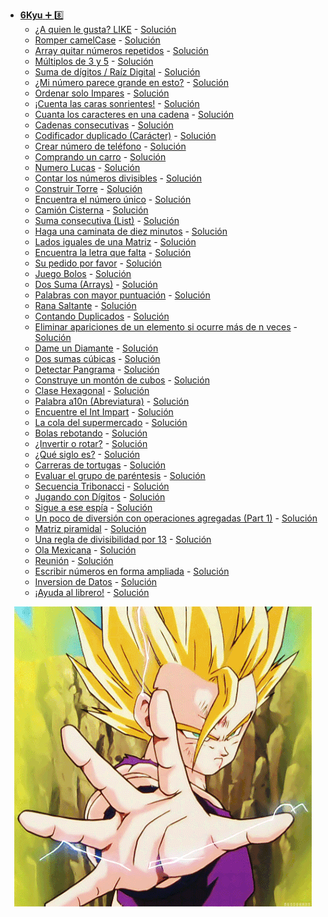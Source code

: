 + <a href="https://github.com/Roman31X/Ejercicios_CODEWARS-JAVA/tree/main/src/main/java/com/Ejercicio/ReadmeKyu/Kyu6">__6Kyu__ :heavy_plus_sign: :eight:</a>
    - <a href="https://www.codewars.com/kata/5266876b8f4bf2da9b000362/train/java">¿A quien le gusta? LIKE</a> - <a href="https://github.com/Roman31X/Ejercicios_CODEWARS-JAVA/tree/main/src/main/java/com/Ejercicio/Kyu6/QuienLeGustaLike">Solución</a>
    - <a href="https://www.codewars.com/kata/5208f99aee097e6552000148/train/java">Romper camelCase</a> - <a href="https://github.com/Roman31X/Ejercicios_CODEWARS-JAVA/tree/main/src/main/java/com/Ejercicio/Kyu6/RomaperCamelCase">Solución</a>
    - <a href="https://www.codewars.com/kata/523f5d21c841566fde000009/train/java">Array quitar números repetidos</a> - <a href="https://github.com/Roman31X/Ejercicios_CODEWARS-JAVA/tree/main/src/main/java/com/Ejercicio/Kyu6/QuitarRepetidosArray">Solución</a>
    - <a href="https://www.codewars.com/kata/514b92a657cdc65150000006/train/java">Múltiplos de 3 y 5</a> - <a href="https://github.com/Roman31X/Ejercicios_CODEWARS-JAVA/tree/main/src/main/java/com/Ejercicio/Kyu6/MultiplosDe3y5">Solución</a>
    - <a href="https://www.codewars.com/kata/541c8630095125aba6000c00/train/java">Suma de dígitos / Raíz Digital</a> - <a href="https://github.com/Roman31X/Ejercicios_CODEWARS-JAVA/tree/main/src/main/java/com/Ejercicio/Kyu6/SumaDigitosRaizDigital">Solución</a>
    - <a href="https://www.codewars.com/kata/5287e858c6b5a9678200083c/train/java">¿Mi número parece grande en esto?</a> - <a href="https://github.com/Roman31X/Ejercicios_CODEWARS-JAVA/tree/main/src/main/java/com/Ejercicio/Kyu6/NumeroNarcisista">Solución</a>
    - <a href="https://www.codewars.com/kata/578aa45ee9fd15ff4600090d/train/java">Ordenar solo Impares</a> - <a href="https://github.com/Roman31X/Ejercicios_CODEWARS-JAVA/tree/main/src/main/java/com/Ejercicio/Kyu6/OrdenaLoImpar">Solución</a>
    - <a href="https://www.codewars.com/kata/583203e6eb35d7980400002a/train/java">¡Cuenta las caras sonrientes!</a> - <a href="https://github.com/Roman31X/Ejercicios_CODEWARS-JAVA/tree/main/src/main/java/com/Ejercicio/Kyu6/ContadorCaritasSonrientes">Solución</a>
    - <a href="https://www.codewars.com/kata/52efefcbcdf57161d4000091/train/java">Cuanta los caracteres en una cadena</a> - <a href="https://github.com/Roman31X/Ejercicios_CODEWARS-JAVA/tree/main/src/main/java/com/Ejercicio/Kyu6/ContadroCaracteresCadena">Solución</a>
    - <a href="https://www.codewars.com/kata/56a5d994ac971f1ac500003e/train/java">Cadenas consecutivas</a> - <a href="https://github.com/Roman31X/Ejercicios_CODEWARS-JAVA/tree/main/src/main/java/com/Ejercicio/Kyu6/CadenasConsecutivas">Solución</a>
    - <a href="https://www.codewars.com/kata/54b42f9314d9229fd6000d9c/train/java">Codificador duplicado (Carácter)</a> - <a href="https://github.com/Roman31X/Ejercicios_CODEWARS-JAVA/tree/main/src/main/java/com/Ejercicio/Kyu6/CodificadorDuplicado">Solución</a>
    - <a href="https://www.codewars.com/kata/525f50e3b73515a6db000b83/train/java">Crear número de teléfono</a> - <a href="https://github.com/Roman31X/Ejercicios_CODEWARS-JAVA/tree/main/src/main/java/com/Ejercicio/Kyu6/CrearNumeroTelefonico">Solución</a>
    - <a href="https://www.codewars.com/kata/554a44516729e4d80b000012/train/java">Comprando un carro</a> - <a href="https://github.com/Roman31X/Ejercicios_CODEWARS-JAVA/tree/main/src/main/java/com/Ejercicio/Kyu6/ComprarUnCarro">Solución</a>
    - <a href="https://www.codewars.com/kata/55a7de09273f6652b200002e/train/java">Numero Lucas</a> - <a href="https://github.com/Roman31X/Ejercicios_CODEWARS-JAVA/tree/main/src/main/java/com/Ejercicio/Kyu6/NumerosDeLucas">Solución</a>
    - <a href="https://www.codewars.com/kata/55a5c82cd8e9baa49000004c/train/java">Contar los números divisibles</a> - <a href="https://github.com/Roman31X/Ejercicios_CODEWARS-JAVA/tree/main/src/main/java/com/Ejercicio/Kyu6/ContarLosNumerosDivisibles">Solución</a>
    - <a href="https://www.codewars.com/kata/576757b1df89ecf5bd00073b/train/java">Construir Torre</a> - <a href="https://github.com/Roman31X/Ejercicios_CODEWARS-JAVA/tree/main/src/main/java/com/Ejercicio/Kyu6/ConstruirTorre">Solución</a>
    - <a href="https://www.codewars.com/kata/585d7d5adb20cf33cb000235/train/java">Encuentra el número único</a> - <a href="https://github.com/Roman31X/Ejercicios_CODEWARS-JAVA/tree/main/src/main/java/com/Ejercicio/Kyu6/EncuentraNumeroUnico">Solución</a>
    - <a href="https://www.codewars.com/kata/55f3da49e83ca1ddae0000ad/train/java">Camión Cisterna</a> - <a href="https://github.com/Roman31X/Ejercicios_CODEWARS-JAVA/tree/main/src/main/java/com/Ejercicio/Kyu6/CamionCisterna">Solución</a>
    - <a href="https://www.codewars.com/kata/55eeddff3f64c954c2000059/train/java">Suma consecutiva (List)</a> - <a href="https://github.com/Roman31X/Ejercicios_CODEWARS-JAVA/tree/main/src/main/java/com/Ejercicio/Kyu6/SumaConsecutivas">Solución</a>
    - <a href="https://www.codewars.com/kata/54da539698b8a2ad76000228/train/java">Haga una caminata de diez minutos</a> - <a href="https://github.com/Roman31X/Ejercicios_CODEWARS-JAVA/tree/main/src/main/java/com/Ejercicio/Kyu6/HagaCaminataDiezMinutos">Solución</a>
    - <a href="https://www.codewars.com/kata/5679aa472b8f57fb8c000047/train/java">Lados iguales de una Matriz</a> - <a href="https://github.com/Roman31X/Ejercicios_CODEWARS-JAVA/tree/main/src/main/java/com/Ejercicio/Kyu6/LadosIgualesMatrizArray">Solución</a>
    - <a href="https://www.codewars.com/kata/5839edaa6754d6fec10000a2/train/java">Encuentra la letra que falta</a> - <a href="https://github.com/Roman31X/Ejercicios_CODEWARS-JAVA/tree/main/src/main/java/com/Ejercicio/Kyu6/EncuentraLetraFaltante">Solución</a>
    - <a href="https://www.codewars.com/kata/55c45be3b2079eccff00010f/train/java">Su pedido por favor</a> - <a href="https://github.com/Roman31X/Ejercicios_CODEWARS-JAVA/tree/main/src/main/java/com/Ejercicio/Kyu6/PedidoPorFavor">Solución</a>
    - <a href="https://www.codewars.com/kata/585cf93f6ad5e0d9bf000010/train/java">Juego Bolos</a> - <a href="https://github.com/Roman31X/Ejercicios_CODEWARS-JAVA/tree/main/src/main/java/com/Ejercicio/Kyu6/Bolos">Solución</a>
    - <a href="https://www.codewars.com/kata/52c31f8e6605bcc646000082/train/java">Dos Suma (Arrays)</a> - <a href="https://github.com/Roman31X/Ejercicios_CODEWARS-JAVA/tree/main/src/main/java/com/Ejercicio/Kyu6/DosSumas">Solución</a>
    - <a href="https://www.codewars.com/kata/57eb8fcdf670e99d9b000272/train/java">Palabras con mayor puntuación</a> - <a href="https://github.com/Roman31X/Ejercicios_CODEWARS-JAVA/tree/main/src/main/java/com/Ejercicio/Kyu6/PalabraMayorPuntuacion">Solución</a>
    - <a href="https://www.codewars.com/kata/536950ffc8a5ca9982001371/train/java">Rana Saltante</a> - <a href="https://github.com/Roman31X/Ejercicios_CODEWARS-JAVA/tree/main/src/main/java/com/Ejercicio/Kyu6/RanaSaltando">Solución</a>
    - <a href="https://www.codewars.com/kata/54bf1c2cd5b56cc47f0007a1/train/java">Contando Duplicados</a> - <a href="https://github.com/Roman31X/Ejercicios_CODEWARS-JAVA/tree/main/src/main/java/com/Ejercicio/Kyu6/ContadoDuplicados">Solución</a>
    - <a href="https://www.codewars.com/kata/554ca54ffa7d91b236000023/train/java">Eliminar apariciones de un elemento si ocurre más de n veces</a> - <a href="https://github.com/Roman31X/Ejercicios_CODEWARS-JAVA/tree/main/src/main/java/com/Ejercicio/Kyu6/EliminarOcurrenciasElementoNVeces">Solución</a>
    - <a href="https://www.codewars.com/kata/5503013e34137eeeaa001648/train/java">Dame un Diamante</a> - <a href="https://github.com/Roman31X/Ejercicios_CODEWARS-JAVA/tree/main/src/main/java/com/Ejercicio/Kyu6/DameUnDiamante">Solución</a>
    - <a href="https://www.codewars.com/kata/55fd4919ce2a1d7c0d0000f3/train/java">Dos sumas cúbicas</a> - <a href="https://github.com/Roman31X/Ejercicios_CODEWARS-JAVA/tree/main/src/main/java/com/Ejercicio/Kyu6/DosSumasCubicas">Solución</a>
    - <a href="https://www.codewars.com/kata/545cedaa9943f7fe7b000048/train/java">Detectar Pangrama</a> - <a href="https://github.com/Roman31X/Ejercicios_CODEWARS-JAVA/tree/main/src/main/java/com/Ejercicio/Kyu6/DetectarPangrama">Solución</a>
    - <a href="https://www.codewars.com/kata/5592e3bd57b64d00f3000047/train/java">Construye un montón de cubos</a> - <a href="https://github.com/Roman31X/Ejercicios_CODEWARS-JAVA/tree/main/src/main/java/com/Ejercicio/Kyu6/ContruyeMontonCubos">Solución</a>
    - <a href="https://www.codewars.com/kata/5483366098aa442def0009af/train/java">Clase Hexagonal</a> - <a href="https://github.com/Roman31X/Ejercicios_CODEWARS-JAVA/tree/main/src/main/java/com/Ejercicio/Kyu6/ClaseHexagonal">Solución</a>
    - <a href="https://www.codewars.com/kata/5375f921003bf62192000746/train/java">Palabra a10n (Abreviatura)</a> - <a href="https://github.com/Roman31X/Ejercicios_CODEWARS-JAVA/tree/main/src/main/java/com/Ejercicio/Kyu6/Palabra10nAbreviatura">Solución</a>
    - <a href="https://www.codewars.com/kata/54da5a58ea159efa38000836/train/java">Encuentre el Int Impart</a> - <a href="https://github.com/Roman31X/Ejercicios_CODEWARS-JAVA/tree/main/src/main/java/com/Ejercicio/Kyu6/EncuentraIntImpar">Solución</a>
    - <a href="https://www.codewars.com/kata/57b06f90e298a7b53d000a86/train/java">La cola del supermercado</a> - <a href="https://github.com/Roman31X/Ejercicios_CODEWARS-JAVA/tree/main/src/main/java/com/Ejercicio/Kyu6/CalcularColaSupermercado">Solución</a>
    - <a href="https://www.codewars.com/kata/5544c7a5cb454edb3c000047/train/java">Bolas rebotando</a> - <a href="https://github.com/Roman31X/Ejercicios_CODEWARS-JAVA/tree/main/src/main/java/com/Ejercicio/Kyu6/BolasRebotando">Solución</a>
    - <a href="https://www.codewars.com/kata/56b5afb4ed1f6d5fb0000991/train/java">¿Invertir o rotar?</a> - <a href="https://github.com/Roman31X/Ejercicios_CODEWARS-JAVA/tree/main/src/main/java/com/Ejercicio/Kyu6/InvertirRotar">Solución</a>
    - <a href="https://www.codewars.com/kata/52fb87703c1351ebd200081f/train/java">¿Qué siglo es?</a> - <a href="https://github.com/Roman31X/Ejercicios_CODEWARS-JAVA/tree/main/src/main/java/com/Ejercicio/Kyu6/QueSigloEs">Solución</a>
    - <a href="https://www.codewars.com/kata/55e2adece53b4cdcb900006c/train/java">Carreras de tortugas</a> - <a href="https://github.com/Roman31X/Ejercicios_CODEWARS-JAVA/tree/main/src/main/java/com/Ejercicio/Kyu6/CarreraTortugas">Solución</a>
    - <a href="https://www.codewars.com/kata/64b6722493f1050058dc3f98/train/java">Evaluar el grupo de paréntesis</a> - <a href="https://github.com/Roman31X/Ejercicios_CODEWARS-JAVA/tree/main/src/main/java/com/Ejercicio/Kyu6/EvaluarGrupoParentesis">Solución</a>
    - <a href="https://www.codewars.com/kata/556deca17c58da83c00002db/train/java">Secuencia Tribonacci</a> - <a href="https://github.com/Roman31X/Ejercicios_CODEWARS-JAVA/tree/main/src/main/java/com/Ejercicio/Kyu6/SecuenciaTribonacci">Solución</a>
    - <a href="https://www.codewars.com/kata/5552101f47fc5178b1000050/train/java">Jugando con Dígitos</a> - <a href="https://github.com/Roman31X/Ejercicios_CODEWARS-JAVA/tree/main/src/main/java/com/Ejercicio/Kyu6/JugandoConDigitos">Solución</a>
    - <a href="https://www.codewars.com/kata/5899a4b1a6648906fe000113/train/java">Sigue a ese espía</a> - <a href="https://github.com/Roman31X/Ejercicios_CODEWARS-JAVA/tree/main/src/main/java/com/Ejercicio/Kyu6/SigueEseEspia">Solución</a>
    - <a href="https://www.codewars.com/kata/595fa01cde9d341e8c000045/train/java">Un poco de diversión con operaciones agregadas (Part 1)</a> - <a href="https://github.com/Roman31X/Ejercicios_CODEWARS-JAVA/tree/main/src/main/java/com/Ejercicio/Kyu6/UnPocoDiversionOperaciones">Solución</a>
    - <a href="https://www.codewars.com/kata/515f51d438015969f7000013/train/java">Matriz piramidal</a> - <a href="https://github.com/Roman31X/Ejercicios_CODEWARS-JAVA/tree/main/src/main/java/com/Ejercicio/Kyu6/MatrizPiramidal">Solución</a>
    - <a href="https://www.codewars.com/kata/564057bc348c7200bd0000ff/train/java">Una regla de divisibilidad por 13</a> - <a href="https://github.com/Roman31X/Ejercicios_CODEWARS-JAVA/tree/main/src/main/java/com/Ejercicio/Kyu6/ReglaDivisibilidad13">Solución</a>
    - <a href="https://www.codewars.com/kata/58f5c63f1e26ecda7e000029/train/java">Ola Mexicana</a> - <a href="https://github.com/Roman31X/Ejercicios_CODEWARS-JAVA/tree/main/src/main/java/com/Ejercicio/Kyu6/OlaMexico">Solución</a>
    - <a href="https://www.codewars.com/kata/59df2f8f08c6cec835000012/train/java">Reunión</a> - <a href="https://github.com/Roman31X/Ejercicios_CODEWARS-JAVA/tree/main/src/main/java/com/Ejercicio/Kyu6/Reunion">Solución</a>
    - <a href="https://www.codewars.com/kata/5842df8ccbd22792a4000245/train/java">Escribir números en forma ampliada</a> - <a href="https://github.com/Roman31X/Ejercicios_CODEWARS-JAVA/tree/main/src/main/java/com/Ejercicio/Kyu6/EscribirNumerosAmplia">Solución</a>
    - <a href="https://www.codewars.com/kata/569d488d61b812a0f7000015/train/java">Inversion de Datos</a> - <a href="https://github.com/Roman31X/Ejercicios_CODEWARS-JAVA/tree/main/src/main/java/com/Ejercicio/Kyu6/InversionDeDatos">Solución</a>
    - <a href="https://www.codewars.com/kata/54dc6f5a224c26032800005c/train/java">¡Ayuda al librero!</a> - <a href="https://github.com/Roman31X/Ejercicios_CODEWARS-JAVA/tree/main/src/main/java/com/Ejercicio/Kyu6/AyudaLibrero">Solución</a>
   
<div align="center">
    <img src="https://github.com/Roman31X/Ejercicios_CODEWARS-JAVA/blob/main/src/main/resources/Readme_Imagenes/Kyu6.gif"/>
</div>  